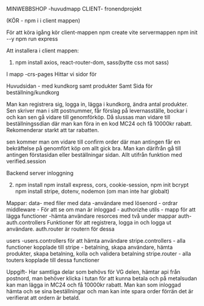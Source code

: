 MINWEBBSHOP -huvudmapp
CLIENT- fronendprojekt 

(KÖR - npm i i client mappen)

För att köra igång kör 
client-mappen npm create vite 
servermappen 
npm init --y
npm run express


Att installera i client mappen:
1. npm install axios, react-router-dom, sass(bytte css mot sass)

I mapp -crs-pages
Hittar vi sidor för

Huvudsidan - med kundkorg samt produkter
Samt Sida för beställning/kundkorg

Man kan registrera sig, logga in, lägga i kundkorg, ändra antal produkter. Sen skriver man i sitt postnummer, får förslag på levernasställe, bockar i och kan sen gå vidare till genomförköp. Då slussas man vidare till beställningssdian där man kan föra in en kod MC24 och få 10000kr rabatt. Rekomenderar starkt att tar rabatten. 

sen kommer man om vidare till confirm order där man antingen får en bekräftelse på genomfört köp om allt gick bra. Man kan därifrån gå till antingen förstasidan eller beställningar sidan.  Allt utifrån funktion med verified.session


Backend
server inloggning



2. npm install npm install express, cors, cookie-session, npm init bcrypt
npm install stripe, dotenv, nodemon (om man inte har globalt)

Mappar:
data- med filer med data -användare med lösenord - ordrar
middleware - För att se om man är inloggad - authorizhe
utils - mapp för att lägga functioner -hämta användare
resorces med två under mappar
auth- auth.controllers Funktioner för att registrera, logga in och logga ut användare. auth.router är routern för dessa

users -users.controllers för att hämta användare
stripe.controllers - alla functioner kopplade till stripe - betalning, skapa användare, hämta produkter, skapa betalning, kolla och validera betalning
stripe.router - alla touters kopplade till dessa functioner




Uppgift-
Har samtliga delar som behövs för VG delen, hämtar api från postnord, man behöver klicka i tutan för att kunna betala och på metalsudan kan man lägga in MC24 och få 10000kr rabatt. 
Man kan som inloggad hämta och se sina beställningar och man kan inte spara order förrän det är verifierat att ordern är betald. 

